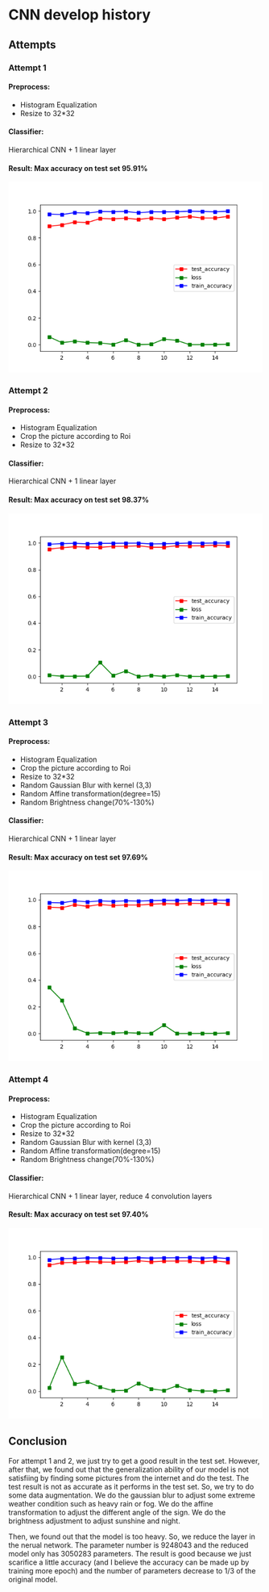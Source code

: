 # CNN develop history

## Attempts

### Attempt 1
#### Preprocess: 
- Histogram Equalization
- Resize to 32*32

#### Classifier: 
Hierarchical CNN + 1 linear layer
#### Result: Max accuracy on test set 95.91%
![](../../pic/result_cnn_2.png)

### Attempt 2
#### Preprocess: 
- Histogram Equalization
- Crop the picture according to Roi
- Resize to 32*32

#### Classifier: 
Hierarchical CNN + 1 linear layer
#### Result: Max accuracy on test set 98.37%
![](../../pic/result_cnn_3.png)

### Attempt 3
#### Preprocess: 
- Histogram Equalization
- Crop the picture according to Roi
- Resize to 32*32
- Random Gaussian Blur with kernel (3,3)
- Random Affine transformation(degree=15)
- Random Brightness change(70%-130%)

#### Classifier: 
Hierarchical CNN + 1 linear layer
#### Result: Max accuracy on test set 97.69%
![](../../pic/Result_cnn_full.png)

### Attempt 4
#### Preprocess: 
- Histogram Equalization
- Crop the picture according to Roi
- Resize to 32*32
- Random Gaussian Blur with kernel (3,3)
- Random Affine transformation(degree=15)
- Random Brightness change(70%-130%)

#### Classifier: 
Hierarchical CNN + 1 linear layer, reduce 4 convolution layers
#### Result: Max accuracy on test set 97.40%
![](../../pic/Result_cnn_reduced.png)

## Conclusion
For attempt 1 and 2, we just try to get a good result in the test set. However, after that, we found out that the generalization ability of our model is not satisfiing by finding some pictures from the internet and do the test. The test result is not as accurate as it performs in the test set. So, we try to do some data augmentation. We do the gaussian blur to adjust some extreme weather condition such as heavy rain or fog. We do the affine transformation to adjust the different angle of the sign. We do the brightness adjustment to adjust sunshine and night. 

Then, we found out that the model is too heavy. So, we reduce the layer in the nerual network. The parameter number is 9248043 and the reduced model only has 3050283 parameters. The result is good because we just scarifice a little accuracy (and I believe the accuracy can be made up by training more epoch) and the number of parameters decrease to 1/3 of the original model. 
